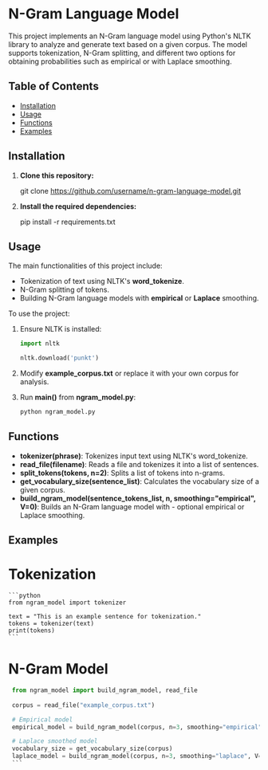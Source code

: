 # N-Gram Language Model

This project implements an N-Gram language model using Python's NLTK library to analyze and generate text based on a given corpus. The model supports tokenization, N-Gram splitting, and different two options for obtaining probabilities such as empirical or with Laplace smoothing.

## Table of Contents

- [Installation](#installation)
- [Usage](#usage)
- [Functions](#functions)
- [Examples](#examples)

## Installation

1. **Clone this repository:**

    git clone https://github.com/username/n-gram-language-model.git

2.  **Install the required dependencies:**

    pip install -r requirements.txt

## Usage

The main functionalities of this project include:

-    Tokenization of text using NLTK's **word_tokenize**.
-    N-Gram splitting of tokens.
-    Building N-Gram language models with **empirical** or **Laplace** smoothing.

To use the project:
1.  Ensure NLTK is installed:
    ```python
    import nltk

    nltk.download('punkt')

2.  Modify **example_corpus.txt** or replace it with your own corpus for analysis.

3.  Run **main()** from **ngram_model.py**:
    ```bash
    python ngram_model.py
    
## Functions

-   **tokenizer(phrase)**: Tokenizes input text using NLTK's word_tokenize.
-   **read_file(filename)**: Reads a file and tokenizes it into a list of sentences.
-   **split_tokens(tokens, n=2)**: Splits a list of tokens into n-grams.
-   **get_vocabulary_size(sentence_list)**: Calculates the vocabulary size of a given corpus.
-   **build_ngram_model(sentence_tokens_list, n, smoothing="empirical", V=0)**: Builds an N-Gram language model with -   optional empirical or Laplace smoothing.

## Examples
# Tokenization
    ```python
    from ngram_model import tokenizer
    
    text = "This is an example sentence for tokenization."
    tokens = tokenizer(text)
    print(tokens)
    ```

# N-Gram Model
   ```python
    from ngram_model import build_ngram_model, read_file
    
    corpus = read_file("example_corpus.txt")

    # Empirical model
    empirical_model = build_ngram_model(corpus, n=3, smoothing="empirical")

    # Laplace smoothed model
    vocabulary_size = get_vocabulary_size(corpus)
    laplace_model = build_ngram_model(corpus, n=3, smoothing="laplace", V=vocabulary_size)
    ```
